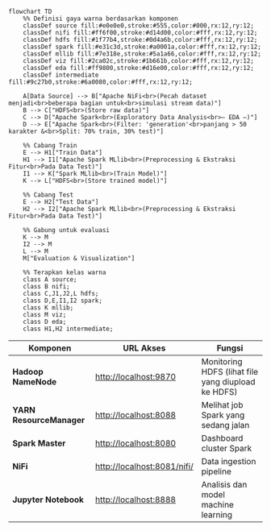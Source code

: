 ```mermaid
flowchart TD
    %% Definisi gaya warna berdasarkan komponen
    classDef source fill:#e0e0e0,stroke:#555,color:#000,rx:12,ry:12;
    classDef nifi fill:#ff6f00,stroke:#d14d00,color:#fff,rx:12,ry:12;
    classDef hdfs fill:#1f77b4,stroke:#0d4a6b,color:#fff,rx:12,ry:12;
    classDef spark fill:#e31c3d,stroke:#a0001a,color:#fff,rx:12,ry:12;
    classDef mllib fill:#7e318e,stroke:#5a1a66,color:#fff,rx:12,ry:12;
    classDef viz fill:#2ca02c,stroke:#1b661b,color:#fff,rx:12,ry:12;
    classDef eda fill:#ff9800,stroke:#d16e00,color:#fff,rx:12,ry:12;
    classDef intermediate fill:#9c27b0,stroke:#6a0080,color:#fff,rx:12,ry:12;

    A[Data Source] --> B["Apache NiFi<br>(Pecah dataset menjadi<br>beberapa bagian untuk<br>simulasi stream data)"]
    B --> C["HDFS<br>(Store raw data)"]
    C --> D["Apache Spark<br>(Exploratory Data Analysis<br>— EDA —)"]
    D --> E["Apache Spark<br>(Filter: 'generation'<br>panjang > 50 karakter &<br>Split: 70% train, 30% test)"]

    %% Cabang Train
    E --> H1["Train Data"]
    H1 --> I1["Apache Spark MLlib<br>(Preprocessing & Ekstraksi Fitur<br>Pada Data Test)"]
    I1 --> K["Spark MLlib<br>(Train Model)"]
    K --> L["HDFS<br>(Store trained model)"]

    %% Cabang Test
    E --> H2["Test Data"]
    H2 --> I2["Apache Spark MLlib<br>(Preprocessing & Ekstraksi Fitur<br>Pada Data Test)"]

    %% Gabung untuk evaluasi
    K --> M
    I2 --> M
    L --> M
    M["Evaluation & Visualization"]

    %% Terapkan kelas warna
    class A source;
    class B nifi;
    class C,J1,J2,L hdfs;
    class D,E,I1,I2 spark;
    class K mllib;
    class M viz;
    class D eda;
    class H1,H2 intermediate;
```

| Komponen                 | URL Akses                                      | Fungsi                                             |
| ------------------------ | ---------------------------------------------- | -------------------------------------------------- |
| **Hadoop NameNode**      | [http://localhost:9870](http://localhost:9870) | Monitoring HDFS (lihat file yang diupload ke HDFS) |
| **YARN ResourceManager** | [http://localhost:8088](http://localhost:8088) | Melihat job Spark yang sedang jalan                |
| **Spark Master**         | [http://localhost:8080](http://localhost:8080) | Dashboard cluster Spark                            |
| **NiFi**                 | [http://localhost:8081/nifi/](http://localhost:8081/nifi/) | Data ingestion pipeline                            |
| **Jupyter Notebook**     | [http://localhost:8888](http://localhost:8888) | Analisis dan model machine learning                |

